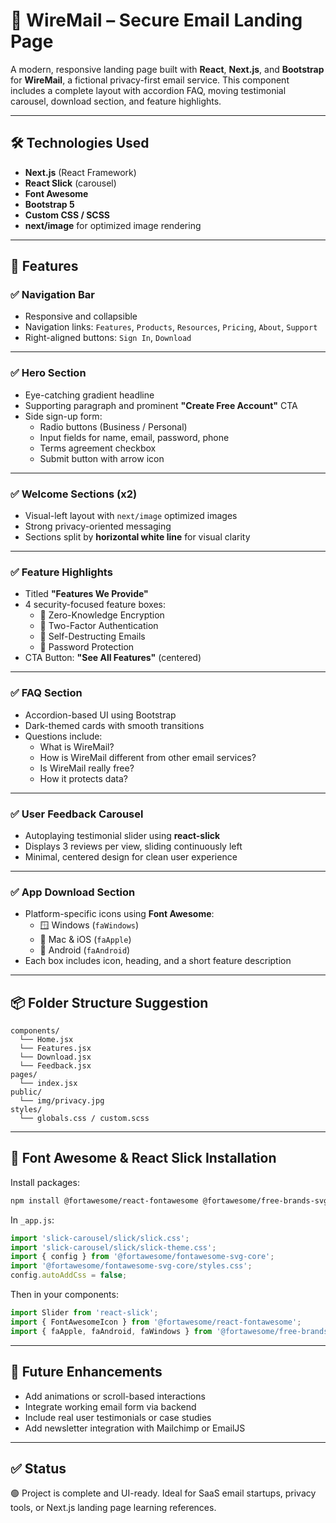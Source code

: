 # 📧 WireMail – Secure Email Landing Page

A modern, responsive landing page built with **React**, **Next.js**, and **Bootstrap** for **WireMail**, a fictional privacy-first email service. This component includes a complete layout with accordion FAQ, moving testimonial carousel, download section, and feature highlights.

---

## 🛠 Technologies Used

- **Next.js** (React Framework)
- **React Slick** (carousel)
- **Font Awesome**
- **Bootstrap 5**
- **Custom CSS / SCSS**
- **next/image** for optimized image rendering

---

## 🚀 Features

### ✅ Navigation Bar
- Responsive and collapsible
- Navigation links: `Features`, `Products`, `Resources`, `Pricing`, `About`, `Support`
- Right-aligned buttons: `Sign In`, `Download`

---

### ✅ Hero Section
- Eye-catching gradient headline
- Supporting paragraph and prominent **"Create Free Account"** CTA
- Side sign-up form:
  - Radio buttons (Business / Personal)
  - Input fields for name, email, password, phone
  - Terms agreement checkbox
  - Submit button with arrow icon

---

### ✅ Welcome Sections (x2)
- Visual-left layout with `next/image` optimized images
- Strong privacy-oriented messaging
- Sections split by **horizontal white line** for visual clarity

---

### ✅ Feature Highlights
- Titled **"Features We Provide"**
- 4 security-focused feature boxes:
  - 🔐 Zero-Knowledge Encryption
  - 🔐 Two-Factor Authentication
  - 🔐 Self-Destructing Emails
  - 🔐 Password Protection
- CTA Button: **"See All Features"** (centered)

---

### ✅ FAQ Section
- Accordion-based UI using Bootstrap
- Dark-themed cards with smooth transitions
- Questions include:
  - What is WireMail?
  - How is WireMail different from other email services?
  - Is WireMail really free?
  - How it protects data?

---

### ✅ User Feedback Carousel
- Autoplaying testimonial slider using **react-slick**
- Displays 3 reviews per view, sliding continuously left
- Minimal, centered design for clean user experience

---

### ✅ App Download Section
- Platform-specific icons using **Font Awesome**:
  - 🪟 Windows (`faWindows`)
  - 🍎 Mac & iOS (`faApple`)
  - 🤖 Android (`faAndroid`)
- Each box includes icon, heading, and a short feature description

---

## 📦 Folder Structure Suggestion

```
components/
  └── Home.jsx
  └── Features.jsx
  └── Download.jsx
  └── Feedback.jsx
pages/
  └── index.jsx
public/
  └── img/privacy.jpg
styles/
  └── globals.css / custom.scss
```

---

## 📲 Font Awesome & React Slick Installation

Install packages:

```bash
npm install @fortawesome/react-fontawesome @fortawesome/free-brands-svg-icons @fortawesome/free-solid-svg-icons @fortawesome/fontawesome-svg-core react-slick slick-carousel
```

In `_app.js`:

```js
import 'slick-carousel/slick/slick.css';
import 'slick-carousel/slick/slick-theme.css';
import { config } from '@fortawesome/fontawesome-svg-core';
import '@fortawesome/fontawesome-svg-core/styles.css';
config.autoAddCss = false;
```

Then in your components:

```jsx
import Slider from 'react-slick';
import { FontAwesomeIcon } from '@fortawesome/react-fontawesome';
import { faApple, faAndroid, faWindows } from '@fortawesome/free-brands-svg-icons';
```

---

## 🧪 Future Enhancements

- Add animations or scroll-based interactions
- Integrate working email form via backend
- Include real user testimonials or case studies
- Add newsletter integration with Mailchimp or EmailJS

---

## ✅ Status

🟢 Project is complete and UI-ready. Ideal for SaaS email startups, privacy tools, or Next.js landing page learning references.
